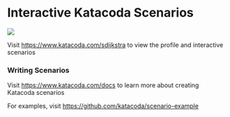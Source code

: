 # Interactive Katacoda Scenarios

[![](http://shields.katacoda.com/katacoda/sdijkstra/count.svg)](https://www.katacoda.com/sdijkstra "Get your profile on Katacoda.com")

Visit https://www.katacoda.com/sdijkstra to view the profile and interactive scenarios

### Writing Scenarios
Visit https://www.katacoda.com/docs to learn more about creating Katacoda scenarios

For examples, visit https://github.com/katacoda/scenario-example

